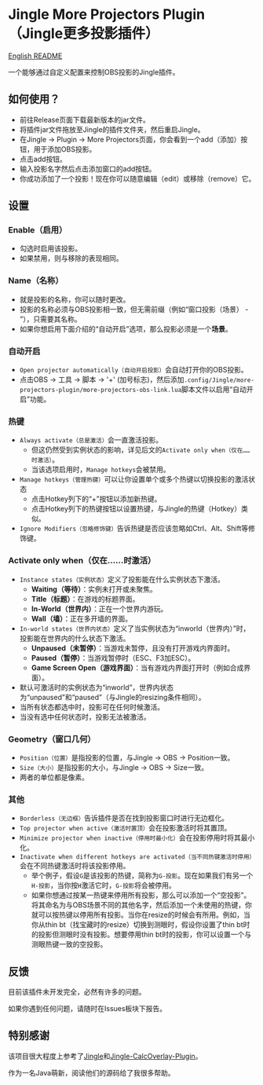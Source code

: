 # Jingle More Projectors Plugin（Jingle更多投影插件）

[English README](https://github.com/Naturean/Jingle-MoreProjectors-Plugin/blob/main/README.md)

一个能够通过自定义配置来控制OBS投影的Jingle插件。

## 如何使用？

- 前往Release页面下载最新版本的jar文件。
- 将插件jar文件拖放至Jingle的插件文件夹，然后重启Jingle。
- 在Jingle -> Plugin -> More Projectors页面，你会看到一个add（添加）按钮，用于添加OBS投影。
- 点击add按钮。
- 输入投影名字然后点击添加窗口的add按钮。
- 你成功添加了一个投影！现在你可以随意编辑（edit）或移除（remove）它。

## 设置

### Enable（启用）

- 勾选时启用该投影。
- 如果禁用，则与移除的表现相同。

### Name（名称）

- 就是投影的名称，你可以随时更改。
- 投影的名称必须与OBS投影相一致，但无需前缀（例如“窗口投影（场景） - ”），只需要其名称。
- 如果你想启用下面介绍的“自动开启”选项，那么投影必须是一个**场景**。

### 自动开启

- `Open projector automatically（自动开启投影）`会自动打开你的OBS投影。
- 点击OBS -> 工具 -> 脚本 -> '+' (加号标志)，然后添加`.config/Jingle/more-projectors-plugin/more-projectors-obs-link.lua`脚本文件以启用“自动开启”功能。

### 热键

- `Always activate（总是激活）`会一直激活投影。
    - 但这仍然受到实例状态的影响，详见后文的`Activate only when（仅在……时激活）`。
    - 当该选项启用时，`Manage hotkeys`会被禁用。
- `Manage hotkeys（管理热键）`可以让你设置单个或多个热键以切换投影的激活状态
  - 点击Hotkey列下的“+”按钮以添加新热键。
  - 点击Hotkey列下的热键按钮以设置热键，与Jingle的热键（Hotkey）类似。
- `Ignore Modifiers（忽略修饰键）`告诉热键是否应该忽略如Ctrl、Alt、Shift等修饰键。

### Activate only when（仅在……时激活）

- `Instance states（实例状态）`定义了投影能在什么实例状态下激活。
    - **Waiting（等待）**：实例未打开或未聚焦。
    - **Title（标题）**：在游戏的标题界面。
    - **In-World（世界内）**：正在一个世界内游玩。
    - **Wall（墙）**：正在多开墙的界面。
- `In-world states（世界内状态）`定义了当实例状态为“inworld（世界内）”时，投影能在世界内的什么状态下激活。
    - **Unpaused（未暂停）**：当游戏未暂停，且没有打开游戏内界面时。
    - **Paused（暂停）**：当游戏暂停时（ESC、F3加ESC）。
    - **Game Screen Open（游戏界面）**：当有游戏内界面打开时（例如合成界面）。
- 默认可激活时的实例状态为“inworld”，世界内状态为“unpaused”和“paused”（与Jingle的resizing条件相同）。
- 当所有状态都选中时，投影可在任何时候激活。
- 当没有选中任何状态时，投影无法被激活。

### Geometry（窗口几何）

- `Position（位置）`是指投影的位置，与Jingle -> OBS -> Position一致。
- `Size（大小）`是指投影的大小，与Jingle -> OBS -> Size一致。
- 两者的单位都是像素。

### 其他

- `Borderless（无边框）`告诉插件是否在找到投影窗口时进行无边框化。
- `Top projector when active（激活时置顶）`会在投影激活时将其置顶。
- `Minimize projector when inactive（停用时最小化）`会在投影停用时将其最小化。
- `Inactivate when different hotkeys are activated（当不同热键激活时停用）`会在不同热键激活时将该投影停用。
  - 举个例子，假设`G`是该投影的热键，简称为`G-投影`。现在如果我们有另一个`H-投影`，当你按`H`激活它时，`G-投影`将会被停用。
  - 如果你想通过按某一热键来停用所有投影，那么可以添加一个“空投影”。将其命名为与OBS场景不同的其他名字，然后添加一个未使用的热键，你就可以按热键以停用所有投影。当你在resize的时候会有所用。例如，当你从thin bt（找宝藏时的resize）切换到测眼时，假设你设置了thin bt时的投影但测眼时没有投影。想要停用thin bt时的投影，你可以设置一个与测眼热键一致的空投影。

## 反馈

目前该插件未开发完全，必然有许多的问题。

如果你遇到任何问题，请随时在Issues板块下报告。

## 特别感谢

该项目很大程度上参考了[Jingle](https://github.com/DuncanRuns/Jingle)和[Jingle-CalcOverlay-Plugin](https://github.com/marin774/Jingle-CalcOverlay-Plugin)。

作为一名Java萌新，阅读他们的源码给了我很多帮助。